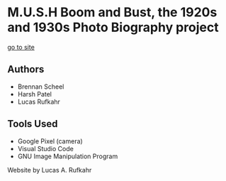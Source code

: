 # M.U.S.H Boom and Bust, the 1920s and 1930s Photo Biography project
[go to site](https://mosssy.github.io/Great-Depression-Photo-Biography-Project/Site/index.html)
## Authors
- Brennan Scheel
- Harsh Patel
- Lucas Rufkahr

## Tools Used
- Google Pixel (camera)
- Visual Studio Code
- GNU Image Manipulation Program



Website by Lucas A. Rufkahr